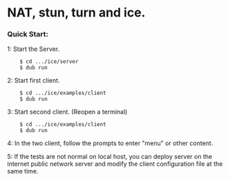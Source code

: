 # NAT, stun, turn and ice.

### Quick Start:

1: Start the Server.
```
	$ cd .../ice/server
	$ dub run
```
2: Start first client.
```
	$ cd .../ice/examples/client
	$ dub run
```
3: Start second client. (Reopen a terminal)
```
	$ cd .../ice/examples/client
	$ dub run
```

4: In the two client, follow the prompts to enter "menu" or other content.

5: If the tests are not normal on local host, you can deploy server on the internet public network server and modify the client configuration file at the same time.